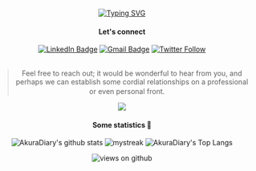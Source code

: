 <div align="center">
<br />
<a href="https://git.io/typing-svg"><img src="https://readme-typing-svg.demolab.com?font=Ubuntu&size=16&pause=1000&color=F71B18&center=true&width=435&lines=Hello+World%2C+you+are+welcome+to+my+GitHub+profile%F0%9F%98%8A;I'm+Mannie+W.+Young+(aka+-+mawy7);%F0%9F%95%B4%F0%9F%8F%BDTechpreneur+.+.+.;%F0%9F%91%A8%F0%9F%8F%BD%E2%80%8D%F0%9F%92%BB+Software+Developer+.+.+.;%F0%9F%8C%8D%E2%9D%A4%EF%B8%8F%F0%9F%90%8D%F0%9F%8C%8E+Community+Builder;and+more+%F0%9F%98%8E" alt="Typing SVG" /></a>
<br />

<!-- social media section -->
<h4>Let's connect</h4>
        <a href="https://www.linkedin.com/in/mawy7/" target="/"><img src="https://img.shields.io/badge/-Mannie%20Young%20-blue?style=plastic&amp;labelColor=blue&amp;logo=LinkedIn&amp;link=www.linkedin.com/in/mawy7/" alt="LinkedIn Badge"></a> 
        <a href="mailto:mannie@pythonghana.org" target="/"><img src="https://img.shields.io/badge/-Via mail-fff?style=plastic&amp;labelColor=fff&amp;logo=Gmail&amp;link=mailto:mannie@pythonghana.org" alt="Gmail Badge"></a>
        <a href="https://twitter.com/mawy_7?ref_src=twsrc%5Etfw" target="/"><img alt="Twitter Follow" src="https://img.shields.io/twitter/follow/mawy_7?style=social"></a>
<!-- social media section: END -->
 
  <br />
  <br />

 > Feel free to reach out; it would be wonderful to hear from you, and perhaps we can establish some cordial relationships on a professional or even personal front. <img src= "https://media.tenor.com/images/2adfe94e69139f3e22623b61d375a7a7/tenor.gif" width= "16" height= "16">

   

<a href="https://www.youtube.com/watch?v=dQw4w9WgXcQ"><img src="https://user-images.githubusercontent.com/73097560/115834477-dbab4500-a447-11eb-908a-139a6edaec5c.gif"></a>

#### Some statistics 🚀
![AkuraDiary's github stats](https://github-readme-stats.vercel.app/api?username=mawy7&show_icons=true&theme=tokyonight)
<img src="https://github-readme-streak-stats.herokuapp.com/?user=mawy7&theme=tokyonight" alt="mystreak"/>
![AkuraDiary's Top Langs](https://github-readme-stats.vercel.app/api/top-langs/?username=mawy7&theme=tokyonight&layout=compact)
 
<img src="https://komarev.com/ghpvc/?username=mawy7&label=Profile views&color=red&style=flat-square" alt="views on github" />

<!--
**mawy7/mawy7** is a ✨ _special_ ✨ repository because its `README.md` (this file) appears on your GitHub profile.

Here are some ideas to get you started:

- 🔭 I’m currently working on ...
- 🌱 I’m currently learning ...
- 👯 I’m looking to collaborate on ...
- 🤔 I’m looking for help with ...
- 💬 Ask me about ...
- 📫 How to reach me: ...
- 😄 Pronouns: ...
- ⚡ Fun fact: ...
-->
  
 
</div>
